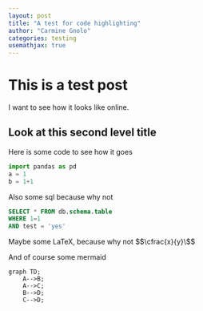 ```yaml
---
layout: post
title: "A test for code highlighting"
author: "Carmine Gnolo"
categories: testing
usemathjax: true
---
```


# This is a test post

I want to see how it looks like online. 

## Look at this second level title

Here is some code to see how it goes

```python
import pandas as pd
a = 1
b = 1+1
```



Also some sql because why not

```sql
SELECT * FROM db.schema.table
WHERE 1=1
AND test = 'yes'
```



Maybe some LaTeX, because why not $$\cfrac{x}{y}\$$



And of course some mermaid

```mermaid
graph TD;
    A-->B;
    A-->C;
    B-->D;
    C-->D;
```


